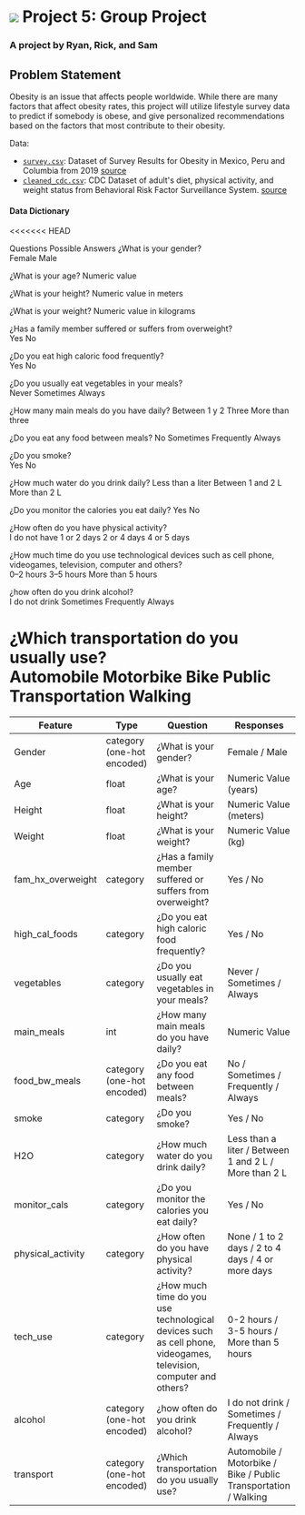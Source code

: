 # ![](https://ga-dash.s3.amazonaws.com/production/assets/logo-9f88ae6c9c3871690e33280fcf557f33.png) Project 5: Group Project
### A project by Ryan, Rick, and Sam

## Problem Statement
Obesity is an issue that affects people worldwide. While there are many factors that affect obesity rates, this project will utilize lifestyle survey data to predict if somebody is obese, and give personalized recommendations based on the factors that most contribute to their obesity.

Data:
* [`survey.csv`](./data/survey.csv): Dataset of Survey Results for Obesity in Mexico, Peru and Columbia from 2019 [source](https://archive.ics.uci.edu/ml/datasets/Estimation+of+obesity+levels+based+on+eating+habits+and+physical+condition+) 
* [`cleaned_cdc.csv`](./data/cleaned_cdc.csv): CDC Dataset of adult's diet, physical activity, and weight status from Behavioral Risk Factor Surveillance System. [source](https://chronicdata.cdc.gov/Nutrition-Physical-Activity-and-Obesity/Nutrition-Physical-Activity-and-Obesity-Behavioral/hn4x-zwk7) 



#### Data Dictionary

<<<<<<< HEAD

Questions	Possible Answers
¿What is your gender?	
Female
Male

¿What is your age?	Numeric value

¿What is your height?	Numeric value in meters

¿What is your weight?	Numeric value in kilograms

¿Has a family member suffered or suffers from overweight?	
Yes
No

¿Do you eat high caloric food frequently?	
Yes
No

¿Do you usually eat vegetables in your meals?	
Never
Sometimes
Always

¿How many main meals do you have daily?	
Between 1 y 2
Three
More than three

¿Do you eat any food between meals?	
No
Sometimes
Frequently
Always

¿Do you smoke?	
Yes
No

¿How much water do you drink daily?	
Less than a liter
Between 1 and 2 L
More than 2 L

¿Do you monitor the calories you eat daily?	
Yes
No

¿How often do you have physical activity?	
I do not have
1 or 2 days
2 or 4 days
4 or 5 days

¿How much time do you use technological devices such as cell phone, videogames, television, computer and others?	
0–2 hours
3–5 hours
More than 5 hours

¿how often do you drink alcohol?	
I do not drink
Sometimes
Frequently
Always

¿Which transportation do you usually use?	
Automobile
Motorbike
Bike
Public Transportation
Walking
=======
| Feature | Type  | Question | Responses |
|------|------|--------|---------|
|Gender | category (one-hot encoded) | ¿What is your gender? | Female / Male |
|Age | float | ¿What is your age? | Numeric Value (years) |
|Height | float | ¿What is your height? | Numeric Value (meters) |
|Weight | float | ¿What is your weight? | Numeric Value (kg) |
|fam_hx_overweight | category | ¿Has a family member suffered or suffers from overweight? | Yes / No |
|high_cal_foods| category | ¿Do you eat high caloric food frequently? | Yes / No |
|vegetables| category | ¿Do you usually eat vegetables in your meals?| Never / Sometimes / Always |
|main_meals| int | ¿How many main meals do you have daily?| Numeric Value |
|food_bw_meals| category (one-hot encoded) | ¿Do you eat any food between meals? | No / Sometimes / Frequently / Always |
|smoke| category | ¿Do you smoke? | Yes / No |
|H2O| category | ¿How much water do you drink daily? | Less than a liter / Between 1 and 2 L / More than 2 L |
|monitor_cals| category | ¿Do you monitor the calories you eat daily? | Yes / No |
|physical_activity| category | ¿How often do you have physical activity? | None / 1 to 2 days / 2 to 4 days / 4 or more days |
|tech_use| category | ¿How much time do you use technological devices such as cell phone, videogames, television, computer and others? | 0-2 hours / 3-5 hours / More than 5 hours |
|alcohol| category (one-hot encoded) | ¿how often do you drink alcohol? | I do not drink / Sometimes / Frequently / Always |
|transport| category (one-hot encoded) | ¿Which transportation do you usually use? | Automobile / Motorbike / Bike / Public Transportation / Walking |
